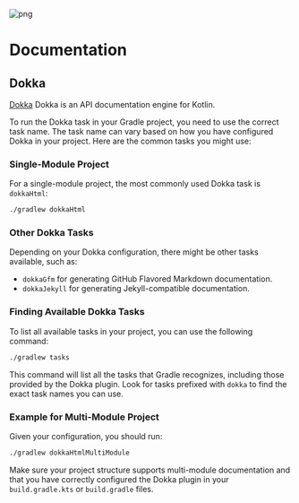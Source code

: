 ![png](https://github.com/devrath/RunTracer/assets/1456191/9ec164f0-b929-47a5-ac01-669963a12b2a)

# Documentation

## Dokka

[Dokka](https://github.com/Kotlin/dokka) Dokka is an API documentation engine for Kotlin.

To run the Dokka task in your Gradle project, you need to use the correct task name. The task name can vary based on how you have configured Dokka in your project. Here are the common tasks you might use:

### Single-Module Project
For a single-module project, the most commonly used Dokka task is `dokkaHtml`:

```sh
./gradlew dokkaHtml
```

### Other Dokka Tasks
Depending on your Dokka configuration, there might be other tasks available, such as:
- `dokkaGfm` for generating GitHub Flavored Markdown documentation.
- `dokkaJekyll` for generating Jekyll-compatible documentation.

### Finding Available Dokka Tasks
To list all available tasks in your project, you can use the following command:

```sh
./gradlew tasks
```

This command will list all the tasks that Gradle recognizes, including those provided by the Dokka plugin. Look for tasks prefixed with `dokka` to find the exact task names you can use.

### Example for Multi-Module Project
Given your configuration, you should run:

```sh
./gradlew dokkaHtmlMultiModule
```

Make sure your project structure supports multi-module documentation and that you have correctly configured the Dokka plugin in your `build.gradle.kts` or `build.gradle` files.
